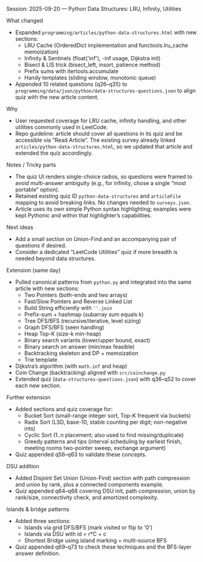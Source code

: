 Session: 2025-09-20 — Python Data Structures: LRU, Infinity, Utilities

What changed
- Expanded `programming/articles/python-data-structures.html` with new sections:
  - LRU Cache (OrderedDict implementation and functools.lru_cache memoization)
  - Infinity & Sentinels (float('inf'), -inf usage, Dijkstra init)
  - Bisect & LIS trick (bisect_left, insort, patience method)
  - Prefix sums with itertools.accumulate
  - Handy templates (sliding window, monotonic queue)
- Appended 10 related questions (q26–q35) to `programming/data/json/python/data-structures-questions.json` to align quiz with the new article content.

Why
- User requested coverage for LRU cache, infinity handling, and other utilities commonly used in LeetCode.
- Repo guideline: article should cover all questions in its quiz and be accessible via “Read Article”. The existing survey already linked `articles/python-data-structures.html`, so we updated that article and extended the quiz accordingly.

Notes / Tricky parts
- The quiz UI renders single-choice radios, so questions were framed to avoid multi-answer ambiguity (e.g., for infinity, chose a single “most portable” option).
- Retained existing quiz ID `python-data-structures` and `articleFile` mapping to avoid breaking links. No changes needed to `surveys.json`.
- Article uses its own simple Python syntax highlighting; examples were kept Pythonic and within that highlighter’s capabilities.

Next ideas
- Add a small section on Union-Find and an accompanying pair of questions if desired.
- Consider a dedicated “LeetCode Utilities” quiz if more breadth is needed beyond data structures.

Extension (same day)
- Pulled canonical patterns from `python.py` and integrated into the same article with new sections:
  - Two Pointers (both-ends and two arrays)
  - Fast/Slow Pointers and Reverse Linked List
  - Build String efficiently with `''.join`
  - Prefix-sum + hashmap (subarray sum equals k)
  - Tree DFS/BFS (recursive/iterative, level sizing)
  - Graph DFS/BFS (seen handling)
  - Heap Top-K (size-k min-heap)
  - Binary search variants (lower/upper bound, exact)
  - Binary search on answer (min/max feasible)
  - Backtracking skeleton and DP + memoization
  - Trie template
- Dijkstra’s algorithm (with `math.inf` and heap)
- Coin Change (backtracking) aligned with `src/coinchange.py`
- Extended quiz (`data-structures-questions.json`) with q36–q52 to cover each new section.

Further extension
- Added sections and quiz coverage for:
  - Bucket Sort (small-range integer sort, Top-K frequent via buckets)
  - Radix Sort (LSD, base-10, stable counting per digit; non-negative ints)
  - Cyclic Sort (1..n placement; also used to find missing/duplicate)
  - Greedy patterns and tips (interval scheduling by earliest finish, meeting rooms two-pointer sweep, exchange argument)
- Quiz appended q56–q63 to validate these concepts.

DSU addition
- Added Disjoint Set Union (Union-Find) section with path compression and union by rank, plus a connected components example.
- Quiz appended q64–q68 covering DSU init, path compression, union by rank/size, connectivity check, and amortized complexity.

Islands & bridge patterns
- Added three sections:
  - Islands via grid DFS/BFS (mark visited or flip to '0')
  - Islands via DSU with id = r*C + c
  - Shortest Bridge using island marking + multi-source BFS
- Quiz appended q69–q73 to check these techniques and the BFS-layer answer definition.
